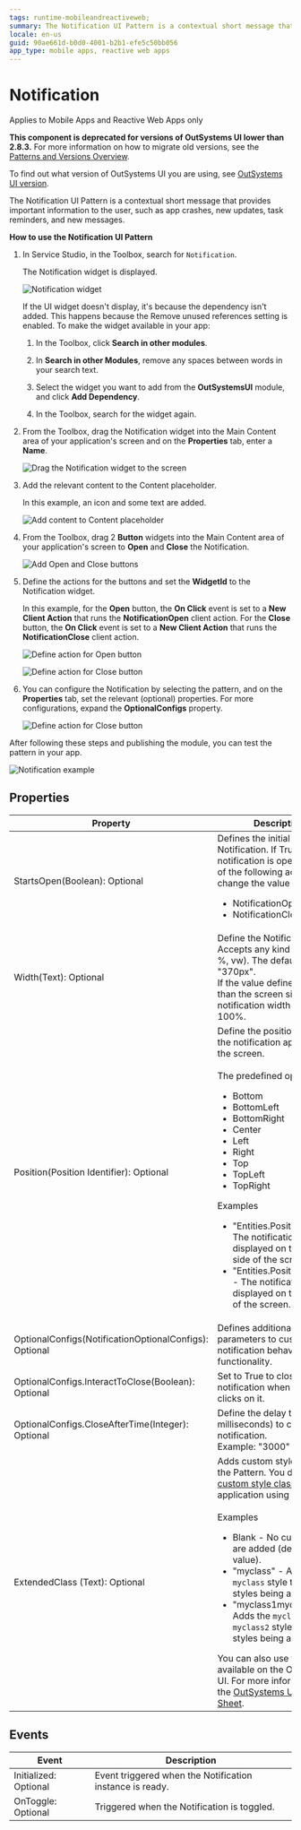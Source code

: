 ```yaml
---
tags: runtime-mobileandreactiveweb;  
summary: The Notification UI Pattern is a contextual short message that provides important information to the user. 
locale: en-us
guid: 90ae661d-b0d0-4001-b2b1-efe5c50bb056
app_type: mobile apps, reactive web apps
---
```


# Notification

<div class="info" markdown="1">

Applies to Mobile Apps and Reactive Web Apps only

</div>

<div class="info" markdown="1">

**This component is deprecated for versions of OutSystems UI lower than 2.8.3.** For more information on how to migrate old versions, see the [Patterns and Versions Overview](https://outsystemsui.outsystems.com/OutsystemsUiWebsite/MigrationOverview).

To find out what version of OutSystems UI you are using, see [OutSystems UI version](../../intro.md#outsystems-ui-version).

</div>

The Notification UI Pattern is a contextual short message that provides important information to the user, such as app crashes, new updates, task reminders, and new messages.

**How to use the Notification UI Pattern**

1. In Service Studio, in the Toolbox, search for `Notification`.

    The Notification widget is displayed.

    ![Notification widget](<images/notification-widget-ss.png>)

    If the UI widget doesn't display, it's because the dependency isn't added. This happens because the Remove unused references setting is enabled. To make the widget available in your app:

    1. In the Toolbox, click **Search in other modules**.

    1. In **Search in other Modules**, remove any spaces between words in your search text.
    
    1. Select the widget you want to add from the **OutSystemsUI** module, and click **Add Dependency**. 
    
    1. In the Toolbox, search for the widget again.

1. From the Toolbox, drag the Notification widget into the Main Content area of your application's screen and on the **Properties** tab, enter a **Name**.

    ![Drag the Notification widget to the screen](<images/notification-dragwidget-ss.png>)

 1. Add the relevant content to the Content placeholder. 

    In this example, an icon and some text are added. 

    ![Add content to Content placeholder](<images/notification-content-ss.png>)

1. From the Toolbox, drag 2 **Button** widgets into the Main Content area of your application's screen to **Open** and **Close** the Notification. 

    ![Add Open and Close buttons](<images/notification-buttons-ss.png>)

1. Define the actions for the buttons and set the **WidgetId** to the Notification widget.

    In this example, for the **Open** button, the **On Click** event is set to a **New Client Action** that runs the **NotificationOpen** client action. For the **Close** button, the **On Click** event is set to a **New Client Action** that runs the **NotificationClose** client action.

    ![Define action for Open button](<images/notification-open-ss.png>)

    ![Define action for Close button](<images/notification-close-ss.png>)

1. You can configure the Notification by selecting the pattern, and on the **Properties** tab, set the relevant (optional) properties. For more configurations, expand the **OptionalConfigs** property.

    ![Define action for Close button](<images/notification-properties-ss.png>)

After following these steps and publishing the module, you can test the pattern in your app.

![Notification example](<images/notification-example.png>)

## Properties

| Property | Description |
|---|---|
| StartsOpen(Boolean): Optional| Defines the initial state of the Notification. If True, the notification is open. Use one of the following actions to change the value afterward:<ul><li>NotificationOpen</li><li>NotificationClose</li></ul>  |
| Width(Text): Optional | Define the Notification width. Accepts any kind of unit (px, %, vw). The default width is "370px".</br>If the value defined is bigger than the screen size, the notification width will be 100%. |
| Position(Position Identifier): Optional| Define the position where the notification appears on the screen.</br></br>The predefined options are:<ul><li>Bottom</li><li>BottomLeft</li><li>BottomRight</li><li>Center</li><li>Left</li><li>Right</li><li>Top</li><li>TopLeft</li><li>TopRight</li></ul>Examples<ul><li>"Entities.Position.Right" - The notification is displayed on the right side of the screen.</li><li>"Entities.Position.Bottom" - The notification is displayed on the bottom of the screen.</li></ul> |
| OptionalConfigs(NotificationOptionalConfigs): Optional | Defines additional parameters to customize the notification behavior and functionality. |
| OptionalConfigs.InteractToClose(Boolean): Optional | Set to True to close the notification when the user clicks on it. |
| OptionalConfigs.CloseAfterTime(Integer): Optional| Define the delay time (in milliseconds) to close the notification.</br>Example: "3000" |
| ExtendedClass (Text): Optional| Adds custom style classes to the Pattern. You define your [custom style classes](../../../../../develop/ui/look-feel/css.md) in your application using CSS.</br></br>Examples <ul><li>Blank - No custom styles are added (default value).</li><li>"myclass" - Adds the ``myclass`` style to the UI styles being applied.</li><li>"myclass1myclass2" - Adds the ``myclass1`` and ``myclass2`` styles to the UI styles being applied.</li></ul>You can also use the classes available on the OutSystems UI. For more information, see the [OutSystems UI Cheat Sheet](https://outsystemsui.outsystems.com/OutSystemsUIWebsite/CheatSheet). |

## Events

|Event| Description  | 
|---|---|
|Initialized: Optional  | Event triggered when the Notification instance is ready. | 
|OnToggle: Optional  | Triggered when the Notification is toggled.  | 
